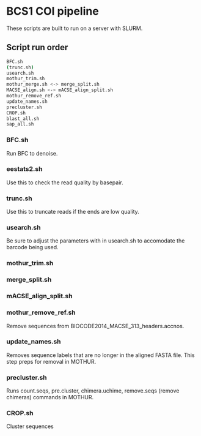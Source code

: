 # BCS1 COI pipeline
These scripts are built to run on a server with SLURM.

## Script run order
```bash
BFC.sh
(trunc.sh)
usearch.sh
mothur_trim.sh
mothur_merge.sh <-> merge_split.sh
MACSE_align.sh <-> mACSE_align_split.sh
mothur_remove_ref.sh
update_names.sh
precluster.sh
CROP.sh
blast_all.sh
sap_all.sh

```
### BFC.sh
Run BFC to denoise.

### eestats2.sh
Use this to check the read quality by basepair.

### trunc.sh
Use this to truncate reads if the ends are low quality.

### usearch.sh
Be sure to adjust the parameters with in usearch.sh to accomodate the barcode being used.
### mothur\_trim.sh

### merge\_split.sh

### mACSE\_align\_split.sh

### mothur\_remove\_ref.sh
Remove sequences from BIOCODE2014\_MACSE\_313\_headers.accnos.

### update\_names.sh
Removes sequence labels that are no longer in the aligned FASTA file. This step preps for removal in MOTHUR.

### precluster.sh
Runs count.seqs, pre.cluster, chimera.uchime, remove.seqs (remove chimeras) commands in MOTHUR.

### CROP.sh
Cluster sequences
